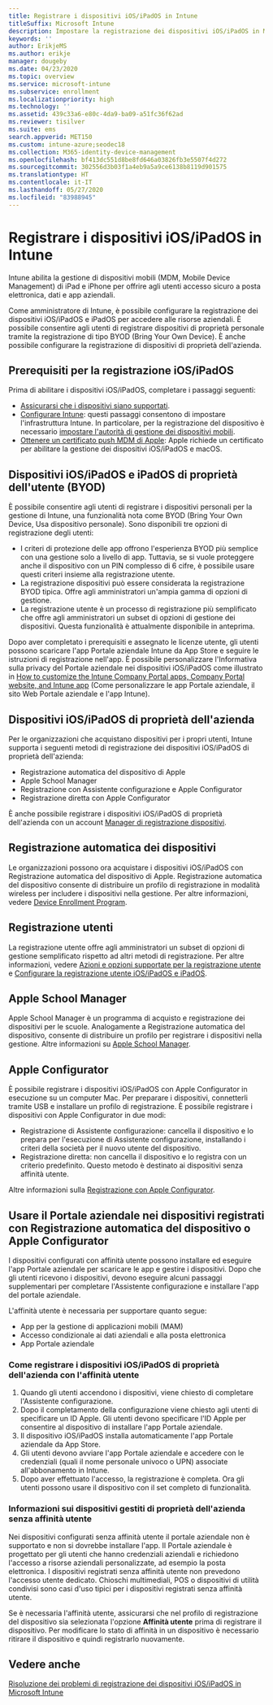 ```yaml
---
title: Registrare i dispositivi iOS/iPadOS in Intune
titleSuffix: Microsoft Intune
description: Impostare la registrazione dei dispositivi iOS/iPadOS in Microsoft Intune.
keywords: ''
author: ErikjeMS
ms.author: erikje
manager: dougeby
ms.date: 04/23/2020
ms.topic: overview
ms.service: microsoft-intune
ms.subservice: enrollment
ms.localizationpriority: high
ms.technology: ''
ms.assetid: 439c33a6-e80c-4da9-ba09-a51fc36f62ad
ms.reviewer: tisilver
ms.suite: ems
search.appverid: MET150
ms.custom: intune-azure;seodec18
ms.collection: M365-identity-device-management
ms.openlocfilehash: bf413dc551d8be8fd646a03826fb3e5507f4d272
ms.sourcegitcommit: 302556d3b03f1a4eb9a5a9ce6138b8119d901575
ms.translationtype: HT
ms.contentlocale: it-IT
ms.lasthandoff: 05/27/2020
ms.locfileid: "83988945"
---
```

# <a name="enroll-iosipados-devices-in-intune"></a>Registrare i dispositivi iOS/iPadOS in Intune

Intune abilita la gestione di dispositivi mobili (MDM, Mobile Device Management) di iPad e iPhone per offrire agli utenti accesso sicuro a posta elettronica, dati e app aziendali.

Come amministratore di Intune, è possibile configurare la registrazione dei dispositivi iOS/iPadOS e iPadOS per accedere alle risorse aziendali. È possibile consentire agli utenti di registrare dispositivi di proprietà personale tramite la registrazione di tipo BYOD (Bring Your Own Device). È anche possibile configurare la registrazione di dispositivi di proprietà dell'azienda.

## <a name="prerequisites-for-iosipados-enrollment"></a>Prerequisiti per la registrazione iOS/iPadOS

Prima di abilitare i dispositivi iOS/iPadOS, completare i passaggi seguenti:

- [Assicurarsi che i dispositivi siano supportati](../fundamentals/supported-devices-browsers.md).
- [Configurare Intune](../fundamentals/setup-steps.md): questi passaggi consentono di impostare l'infrastruttura Intune. In particolare, per la registrazione del dispositivo è necessario [impostare l'autorità di gestione dei dispositivi mobili](../fundamentals/mdm-authority-set.md).
- [Ottenere un certificato push MDM di Apple](apple-mdm-push-certificate-get.md): Apple richiede un certificato per abilitare la gestione dei dispositivi iOS/iPadOS e macOS.

## <a name="user-owned-iosipados-and-ipados-devices-byod"></a>Dispositivi iOS/iPadOS e iPadOS di proprietà dell'utente (BYOD)

È possibile consentire agli utenti di registrare i dispositivi personali per la gestione di Intune, una funzionalità nota come BYOD (Bring Your Own Device, Usa dispositivo personale). Sono disponibili tre opzioni di registrazione degli utenti:
- I criteri di protezione delle app offrono l'esperienza BYOD più semplice con una gestione solo a livello di app. Tuttavia, se si vuole proteggere anche il dispositivo con un PIN complesso di 6 cifre, è possibile usare questi criteri insieme alla registrazione utente.
- La registrazione dispositivi può essere considerata la registrazione BYOD tipica. Offre agli amministratori un'ampia gamma di opzioni di gestione.
- La registrazione utente è un processo di registrazione più semplificato che offre agli amministratori un subset di opzioni di gestione dei dispositivi. Questa funzionalità è attualmente disponibile in anteprima. 

Dopo aver completato i prerequisiti e assegnato le licenze utente, gli utenti possono scaricare l'app Portale aziendale Intune da App Store e seguire le istruzioni di registrazione nell'app. È possibile personalizzare l'Informativa sulla privacy del Portale aziendale nei dispositivi iOS/iPadOS come illustrato in [How to customize the Intune Company Portal apps, Company Portal website, and Intune app](../apps/company-portal-app.md#configuration) (Come personalizzare le app Portale aziendale, il sito Web Portale aziendale e l'app Intune).

## <a name="company-owned-iosipados-devices"></a>Dispositivi iOS/iPadOS di proprietà dell'azienda

Per le organizzazioni che acquistano dispositivi per i propri utenti, Intune supporta i seguenti metodi di registrazione dei dispositivi iOS/iPadOS di proprietà dell'azienda:

- Registrazione automatica del dispositivo di Apple
- Apple School Manager
- Registrazione con Assistente configurazione e Apple Configurator
- Registrazione diretta con Apple Configurator

È anche possibile registrare i dispositivi iOS/iPadOS di proprietà dell'azienda con un account [Manager di registrazione dispositivi](device-enrollment-manager-enroll.md).

## <a name="automated-device-enrollment"></a>Registrazione automatica dei dispositivi

Le organizzazioni possono ora acquistare i dispositivi iOS/iPadOS con Registrazione automatica del dispositivo di Apple. Registrazione automatica del dispositivo consente di distribuire un profilo di registrazione in modalità wireless per includere i dispositivi nella gestione. Per altre informazioni, vedere [Device Enrollment Program](device-enrollment-program-enroll-ios.md).

## <a name="user-enrollment"></a>Registrazione utenti
La registrazione utente offre agli amministratori un subset di opzioni di gestione semplificato rispetto ad altri metodi di registrazione. Per altre informazioni, vedere [Azioni e opzioni supportate per la registrazione utente](ios-user-enrollment-supported-actions.md) e [Configurare la registrazione utente iOS/iPadOS e iPadOS](ios-user-enrollment.md).

## <a name="apple-school-manager"></a>Apple School Manager

Apple School Manager è un programma di acquisto e registrazione dei dispositivi per le scuole. Analogamente a Registrazione automatica del dispositivo, consente di distribuire un profilo per registrare i dispositivi nella gestione. Altre informazioni su [Apple School Manager](apple-school-manager-set-up-ios.md).

## <a name="apple-configurator"></a>Apple Configurator

È possibile registrare i dispositivi iOS/iPadOS con Apple Configurator in esecuzione su un computer Mac. Per preparare i dispositivi, connetterli tramite USB e installare un profilo di registrazione. È possibile registrare i dispositivi con Apple Configurator in due modi:

- Registrazione di Assistente configurazione: cancella il dispositivo e lo prepara per l'esecuzione di Assistente configurazione, installando i criteri della società per il nuovo utente del dispositivo.
- Registrazione diretta: non cancella il dispositivo e lo registra con un criterio predefinito. Questo metodo è destinato ai dispositivi senza affinità utente.

Altre informazioni sulla [Registrazione con Apple Configurator](apple-configurator-enroll-ios.md).

## <a name="use-the-company-portal-on-ade-enrolled-or-apple-configurator-enrolled-devices"></a>Usare il Portale aziendale nei dispositivi registrati con Registrazione automatica del dispositivo o Apple Configurator

I dispositivi configurati con affinità utente possono installare ed eseguire l'app Portale aziendale per scaricare le app e gestire i dispositivi. Dopo che gli utenti ricevono i dispositivi, devono eseguire alcuni passaggi supplementari per completare l'Assistente configurazione e installare l'app del portale aziendale.

L'affinità utente è necessaria per supportare quanto segue:

- App per la gestione di applicazioni mobili (MAM)
- Accesso condizionale ai dati aziendali e alla posta elettronica
- App Portale aziendale

### <a name="how-users-enroll-corporate-owned-iosipados-devices-with-user-affinity"></a>Come registrare i dispositivi iOS/iPadOS di proprietà dell'azienda con l'affinità utente

1. Quando gli utenti accendono i dispositivi, viene chiesto di completare l'Assistente configurazione.
2. Dopo il completamento della configurazione viene chiesto agli utenti di specificare un ID Apple. Gli utenti devono specificare l'ID Apple per consentire al dispositivo di installare l'app Portale aziendale.
3. Il dispositivo iOS/iPadOS installa automaticamente l'app Portale aziendale da App Store.
4. Gli utenti devono avviare l'app Portale aziendale e accedere con le credenziali (quali il nome personale univoco o UPN) associate all'abbonamento in Intune.
5. Dopo aver effettuato l'accesso, la registrazione è completa. Ora gli utenti possono usare il dispositivo con il set completo di funzionalità.

### <a name="about-corporate-owned-managed-devices-with-no-user-affinity"></a>Informazioni sui dispositivi gestiti di proprietà dell'azienda senza affinità utente

Nei dispositivi configurati senza affinità utente il portale aziendale non è supportato e non si dovrebbe installare l'app. Il Portale aziendale è progettato per gli utenti che hanno credenziali aziendali e richiedono l'accesso a risorse aziendali personalizzate, ad esempio la posta elettronica. I dispositivi registrati senza affinità utente non prevedono l'accesso utente dedicato. Chioschi multimediali, POS o dispositivi di utilità condivisi sono casi d'uso tipici per i dispositivi registrati senza affinità utente.

Se è necessaria l'affinità utente, assicurarsi che nel profilo di registrazione del dispositivo sia selezionata l'opzione **Affinità utente** prima di registrare il dispositivo. Per modificare lo stato di affinità in un dispositivo è necessario ritirare il dispositivo e quindi registrarlo nuovamente.

## <a name="see-also"></a>Vedere anche

[Risoluzione dei problemi di registrazione dei dispositivi iOS/iPadOS in Microsoft Intune](https://support.microsoft.com/help/4039809)
